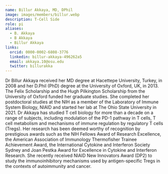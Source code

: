 ```yaml
---
name: Billur Akkaya, MD, DPhil
image: images/members/billur.webp
description: T-Cell Side
role: pi
aliases:
  - B. Akkaya
  - B Akkaya
  - Billur Akkaya
links:
  orcid: 0000-0002-6808-3776
  linkedin: billur-akkaya-496262a5
  email: akkaya.10@osu.edu
  twitter: billurakka
---
```


Dr Billur Akkaya received her MD degree at Hacettepe University, Turkey, in 2008 and her D.Phil (PhD) degree at the University of Oxford, UK, in 2013. The Felix Scholarship and the Hugh Pilkington Scholarship from the University of Oxford funded her graduate studies. She completed her postdoctoral studies at the NIH as a member of the Laboratory of Immune System Biology, NIAID and started her lab at The Ohio State University in 2021. Dr Akkaya has studied T cell biology for more than a decade on a range of subjects, including modulation of the PD-1 pathway in T cells, T cell metabolism and mechanisms of immune regulation by regulatory T cells (Tregs). Her research has been deemed worthy of recognition by prestigious awards such as the NIH Fellows Award of Research Excellence, the American Association of Immunology Thermofisher Trainee Achievement Award, the International Cytokine and Interferon Society Sydney and Joan Pestka Award for Excellence in Cytokine and Interferon Research. She recently received NIAID New Innovators Award (DP2) to study the immunoinhibitory mechanisms used by antigen-specific Tregs in the contexts of autoimmunity and cancer.
